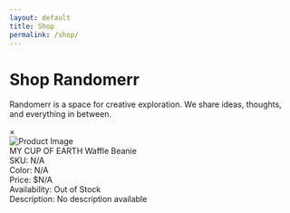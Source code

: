 ```yaml
---
layout: default
title: Shop
permalink: /shop/
---
```


# Shop Randomerr

Randomerr is a space for creative exploration. We share ideas, thoughts, and everything in between.


<!-- Product List -->
<div id="product-list" class="product-list"></div>

<!-- Product Details Modal -->
<div id="product-details-modal" class="product-details-modal">
  <div class="modal-content">
    <span id="modal-close" class="close">&times;</span>
    <div class="modal-header">
      <img id="modal-main-image" alt="Product Image" />
    </div>
    <div id="modal-title-info">
      <div id="modal-title">MY CUP OF EARTH Waffle Beanie</div>
      <div id="modal-sku">SKU: N/A</div>
      <div id="modal-color">Color: N/A</div>
      <div id="modal-price">Price: $N/A</div>
      <div id="modal-availability" class="out-of-stock">Availability: Out of Stock</div>
      <div id="modal-description">Description: No description available</div>
    </div>
    <div id="modal-body"></div>
  </div>
</div>



<script src="{{ site.baseurl }}/assets/js/cart.js"></script>
<!-- Cart Icon -->
<div id="cart-icon" class="cart-icon" style="display: none;">
  🛒
</div><!-- Add this inside your cart-icon element in the HTML -->
<div id="cart-badge" class="cart-badge"></div>

<!-- Cart Container -->
<div id="cart" class="cart-container" style="display: none;">
  <h2>Your Cart</h2>
  <div id="cart-items">
    <!-- Cart items will be dynamically populated here -->
  </div>
  <div id="cart-summary" class="cart-summary">
    <div id="cart-total">Total: $0.00</div>
    <div id="cart-actions">
      <button id="checkout-button" class="checkout-button">Checkout</button>
    </div>
  </div>
</div>
